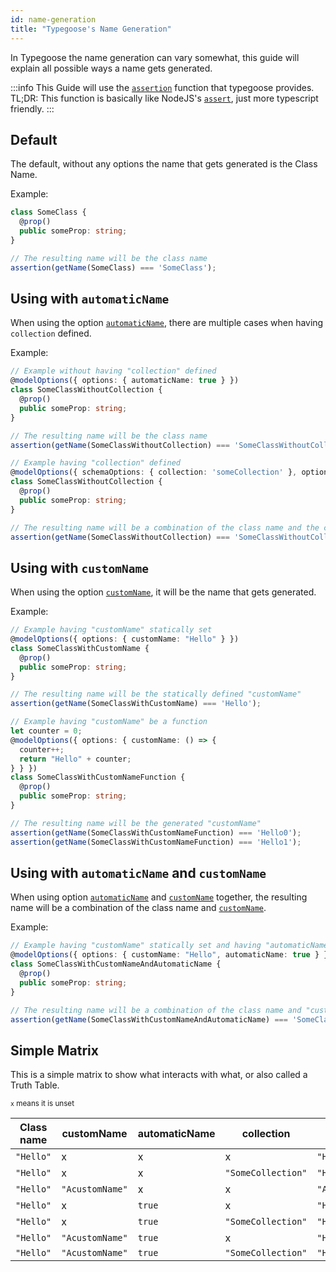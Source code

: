 ```yaml
---
id: name-generation
title: "Typegoose's Name Generation"
---
```


In Typegoose the name generation can vary somewhat, this guide will explain all possible ways a name gets generated.

:::info
This Guide will use the [`assertion`](../../api/functions/assertions.md) function that typegoose provides.  
TL;DR: This function is basically like NodeJS's [`assert`](https://nodejs.org/api/assert.html#assertvalue-message), just more typescript friendly.
:::

## Default

The default, without any options the name that gets generated is the Class Name.

Example:

```ts
class SomeClass {
  @prop()
  public someProp: string;
}

// The resulting name will be the class name
assertion(getName(SomeClass) === 'SomeClass');
```

## Using with `automaticName`

When using the option [`automaticName`](../../api/decorators/modelOptions.md#automaticname), there are multiple cases when having `collection` defined.

Example:

```ts
// Example without having "collection" defined
@modelOptions({ options: { automaticName: true } })
class SomeClassWithoutCollection {
  @prop()
  public someProp: string;
}

// The resulting name will be the class name
assertion(getName(SomeClassWithoutCollection) === 'SomeClassWithoutCollection');

// Example having "collection" defined
@modelOptions({ schemaOptions: { collection: 'someCollection' }, options: { automaticName: true } })
class SomeClassWithoutCollection {
  @prop()
  public someProp: string;
}

// The resulting name will be a combination of the class name and the collection
assertion(getName(SomeClassWithoutCollection) === 'SomeClassWithoutCollection_someCollection');
```

## Using with `customName`

When using the option [`customName`](../../api/decorators/modelOptions.md#customname), it will be the name that gets generated.

Example:

```ts
// Example having "customName" statically set
@modelOptions({ options: { customName: "Hello" } })
class SomeClassWithCustomName {
  @prop()
  public someProp: string;
}

// The resulting name will be the statically defined "customName"
assertion(getName(SomeClassWithCustomName) === 'Hello');

// Example having "customName" be a function
let counter = 0;
@modelOptions({ options: { customName: () => {
  counter++;
  return "Hello" + counter;
} } })
class SomeClassWithCustomNameFunction {
  @prop()
  public someProp: string;
}

// The resulting name will be the generated "customName"
assertion(getName(SomeClassWithCustomNameFunction) === 'Hello0');
assertion(getName(SomeClassWithCustomNameFunction) === 'Hello1');
```

## Using with `automaticName` and `customName`

When using option [`automaticName`](../../api/decorators/modelOptions.md#automaticname) and [`customName`](../../api/decorators/modelOptions.md#customname) together, the resulting name will be a combination of the class name and [`customName`](../../api/decorators/modelOptions.md#customname).

Example:

```ts
// Example having "customName" statically set and having "automaticName"
@modelOptions({ options: { customName: "Hello", automaticName: true } })
class SomeClassWithCustomNameAndAutomaticName {
  @prop()
  public someProp: string;
}

// The resulting name will be a combination of the class name and "customName"
assertion(getName(SomeClassWithCustomNameAndAutomaticName) === 'SomeClassWithCustomNameAndAutomaticName_Hello');
```

## Simple Matrix

This is a simple matrix to show what interacts with what, or also called a Truth Table.

<sub><code>x</code> means it is unset</sub>

| Class name | customName      | automaticName | collection         | Result                   |
| ---------- | --------------- | ------------- | ------------------ | ------------------------ |
| `"Hello"`  | x               | x             | x                  | `"Hello"`                |
| `"Hello"`  | x               | x             | `"SomeCollection"` | `"Hello"`                |
| `"Hello"`  | `"AcustomName"` | x             | x                  | ``"AcustomName"``        |
| `"Hello"`  | x               | `true`        | x                  | `"Hello"`                |
| `"Hello"`  | x               | `true`        | `"SomeCollection"` | `"Hello_SomeCollection"` |
| `"Hello"`  | `"AcustomName"` | `true`        | x                  | `"Hello_AcustomName"`    |
| `"Hello"`  | `"AcustomName"` | `true`        | `"SomeCollection"` | `"Hello_AcustomName"`    |
